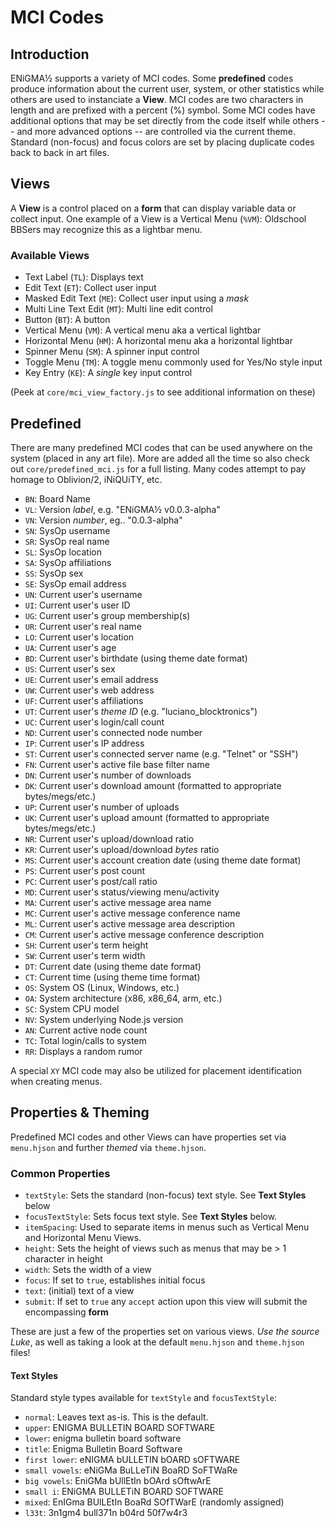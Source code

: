 # MCI Codes

## Introduction
ENiGMA½ supports a variety of MCI codes. Some **predefined** codes produce information about the current user, system, or other statistics while others are used to instanciate a **View**. MCI codes are two characters in length and are prefixed with a percent (%) symbol. Some MCI codes have additional options that may be set directly from the code itself while others -- and more advanced options -- are controlled via the current theme. Standard (non-focus) and focus colors are set by placing duplicate codes back to back in art files.

## Views
A **View** is a control placed on a **form** that can display variable data or collect input. One example of a View is a Vertical Menu (`%VM`): Oldschool BBSers may recognize this as a lightbar menu.

### Available Views
* Text Label (`TL`): Displays text
* Edit Text (`ET`): Collect user input
* Masked Edit Text (`ME`): Collect user input using a *mask*
* Multi Line Text Edit (`MT`): Multi line edit control
* Button (`BT`): A button
* Vertical Menu (`VM`): A vertical menu aka a vertical lightbar
* Horizontal Menu (`HM`): A horizontal menu aka a horizontal lightbar
* Spinner Menu (`SM`): A spinner input control
* Toggle Menu (`TM`): A toggle menu commonly used for Yes/No style input
* Key Entry (`KE`): A *single* key input control

(Peek at `core/mci_view_factory.js` to see additional information on these)

## Predefined
There are many predefined MCI codes that can be used anywhere on the system (placed in any art file). More are added all the time so also check out `core/predefined_mci.js` for a full listing. Many codes attempt to pay homage to Oblivion/2, iNiQUiTY, etc.

* `BN`: Board Name
* `VL`: Version *label*, e.g. "ENiGMA½ v0.0.3-alpha"
* `VN`: Version *number*, eg.. "0.0.3-alpha"
* `SN`: SysOp username
* `SR`: SysOp real name
* `SL`: SysOp location
* `SA`: SysOp affiliations
* `SS`: SysOp sex
* `SE`: SysOp email address
* `UN`: Current user's username
* `UI`: Current user's user ID
* `UG`: Current user's group membership(s)
* `UR`: Current user's real name
* `LO`: Current user's location
* `UA`: Current user's age
* `BD`: Current user's birthdate (using theme date format)
* `US`: Current user's sex
* `UE`: Current user's email address
* `UW`: Current user's web address
* `UF`: Current user's affiliations
* `UT`: Current user's *theme ID* (e.g. "luciano_blocktronics")
* `UC`: Current user's login/call count
* `ND`: Current user's connected node number
* `IP`: Current user's IP address
* `ST`: Current user's connected server name (e.g. "Telnet" or "SSH")
* `FN`: Current user's active file base filter name
* `DN`: Current user's number of downloads
* `DK`: Current user's download amount (formatted to appropriate bytes/megs/etc.)
* `UP`: Current user's number of uploads
* `UK`: Current user's upload amount (formatted to appropriate bytes/megs/etc.)
* `NR`: Current user's upload/download ratio
* `KR`: Current user's upload/download *bytes* ratio
* `MS`: Current user's account creation date (using theme date format)
* `PS`: Current user's post count
* `PC`: Current user's post/call ratio
* `MD`: Current user's status/viewing menu/activity
* `MA`: Current user's active message area name
* `MC`: Current user's active message conference name
* `ML`: Current user's active message area description
* `CM`: Current user's active message conference description
* `SH`: Current user's term height
* `SW`: Current user's term width
* `DT`: Current date (using theme date format)
* `CT`: Current time (using theme time format)
* `OS`: System OS (Linux, Windows, etc.)
* `OA`: System architecture (x86, x86_64, arm, etc.)
* `SC`: System CPU model
* `NV`: System underlying Node.js version
* `AN`: Current active node count
* `TC`: Total login/calls to system
* `RR`: Displays a random rumor

A special `XY` MCI code may also be utilized for placement identification when creating menus.

## Properties & Theming
Predefined MCI codes and other Views can have properties set via `menu.hjson` and further *themed* via `theme.hjson`.

### Common Properties
* `textStyle`: Sets the standard (non-focus) text style. See **Text Styles** below
* `focusTextStyle`: Sets focus text style. See **Text Styles** below.
* `itemSpacing`: Used to separate items in menus such as Vertical Menu and Horizontal Menu Views.
* `height`: Sets the height of views such as menus that may be > 1 character in height
* `width`: Sets the width of a view
* `focus`: If set to `true`, establishes initial focus
* `text`: (initial) text of a view
* `submit`: If set to `true` any `accept` action upon this view will submit the encompassing **form**

These are just a few of the properties set on various views. *Use the source Luke*, as well as taking a look at the default `menu.hjson` and `theme.hjson` files!


#### Text Styles
Standard style types available for `textStyle` and `focusTextStyle`:

* `normal`: Leaves text as-is. This is the default.
* `upper`: ENIGMA BULLETIN BOARD SOFTWARE
* `lower`: enigma bulletin board software
* `title`: Enigma Bulletin Board Software
* `first lower`: eNIGMA bULLETIN bOARD sOFTWARE
* `small vowels`: eNiGMa BuLLeTiN BoaRD SoFTWaRe
* `big vowels`: EniGMa bUllEtIn bOArd sOftwArE
* `small i`: ENiGMA BULLETiN BOARD SOFTWARE
* `mixed`: EnIGma BUlLEtIn BoaRd SOfTWarE (randomly assigned)
* `l33t`: 3n1gm4 bull371n b04rd 50f7w4r3
